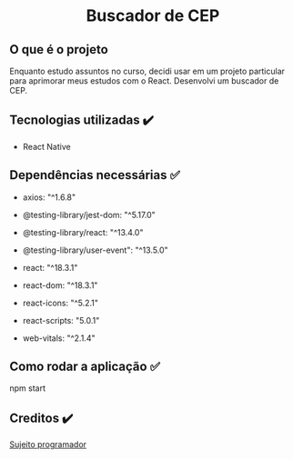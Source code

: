 <h1 align="center"> Buscador de CEP </h1>

## O que é o projeto
Enquanto estudo assuntos no curso, decidi usar em um projeto particular para aprimorar meus estudos com o React. Desenvolvi um buscador de CEP.
 
## Tecnologias utilizadas ✔️
  * React Native
  
## Dependências necessárias ✅
  * axios: "^1.6.8"
  * @testing-library/jest-dom: "^5.17.0"
   * @testing-library/react: "^13.4.0"
   * @testing-library/user-event": "^13.5.0"

   * react: "^18.3.1"
   * react-dom: "^18.3.1"
  *  react-icons: "^5.2.1"
   * react-scripts: "5.0.1"
   * web-vitals: "^2.1.4"

## Como rodar a aplicação ✅ 
  npm start
  
## Creditos ✔️

[Sujeito programador](https://www.youtube.com/watch?v=oy4cbqE1_qc)
